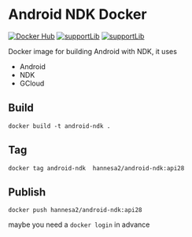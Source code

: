 # Android NDK Docker 

[![Docker Hub](https://images.microbadger.com/badges/version/rajawali/rajawali.svg)](https://hub.docker.com/r/rajawali/rajawali)
[![supportLib](https://img.shields.io/badge/supportLib-28-green.svg)](https://opensource.google.com/projects/material-components-android)
[![supportLib](https://img.shields.io/badge/NDK-18b3-yellow.svg)](https://developer.android.com/ndk/downloads)

Docker image for building Android with NDK, it uses

* Android
* NDK
* GCloud

## Build

``docker build -t android-ndk .``

## Tag

``docker tag android-ndk  hannesa2/android-ndk:api28``

## Publish

``docker push hannesa2/android-ndk:api28``

maybe you need a ``docker login`` in advance